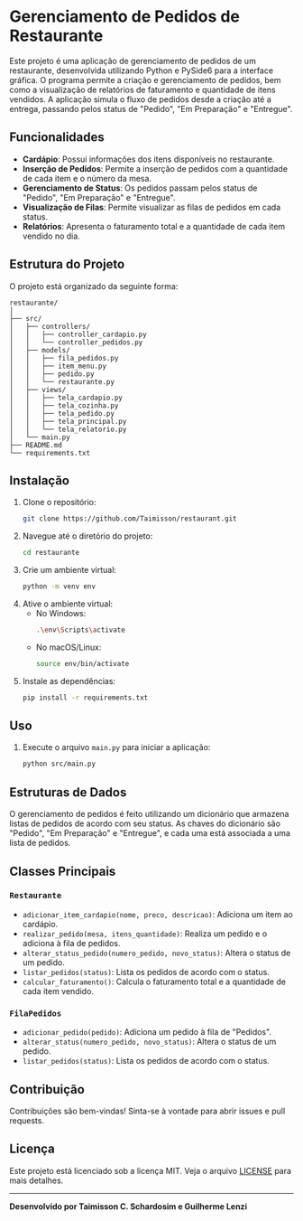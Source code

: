 # Gerenciamento de Pedidos de Restaurante

Este projeto é uma aplicação de gerenciamento de pedidos de um restaurante, desenvolvida utilizando Python e PySide6 para a interface gráfica. O programa permite a criação e gerenciamento de pedidos, bem como a visualização de relatórios de faturamento e quantidade de itens vendidos. A aplicação simula o fluxo de pedidos desde a criação até a entrega, passando pelos status de "Pedido", "Em Preparação" e "Entregue".

## Funcionalidades

- **Cardápio**: Possui informações dos itens disponíveis no restaurante.
- **Inserção de Pedidos**: Permite a inserção de pedidos com a quantidade de cada item e o número da mesa.
- **Gerenciamento de Status**: Os pedidos passam pelos status de "Pedido", "Em Preparação" e "Entregue".
- **Visualização de Filas**: Permite visualizar as filas de pedidos em cada status.
- **Relatórios**: Apresenta o faturamento total e a quantidade de cada item vendido no dia.

## Estrutura do Projeto

O projeto está organizado da seguinte forma:

```
restaurante/
│
├── src/
│   ├── controllers/
│   │   ├── controller_cardapio.py
│   │   └── controller_pedidos.py
│   ├── models/
│   │   ├── fila_pedidos.py
│   │   ├── item_menu.py
│   │   ├── pedido.py
│   │   └── restaurante.py
│   ├── views/
│   │   ├── tela_cardapio.py
│   │   ├── tela_cozinha.py
│   │   ├── tela_pedido.py
│   │   ├── tela_principal.py
│   │   └── tela_relatorio.py
│   └── main.py
├── README.md
└── requirements.txt
```

## Instalação

1. Clone o repositório:
   ```bash
   git clone https://github.com/Taimisson/restaurant.git
   ```
2. Navegue até o diretório do projeto:
   ```bash
   cd restaurante
   ```
3. Crie um ambiente virtual:
   ```bash
   python -m venv env
   ```
4. Ative o ambiente virtual:
   - No Windows:
     ```bash
     .\env\Scripts\activate
     ```
   - No macOS/Linux:
     ```bash
     source env/bin/activate
     ```
5. Instale as dependências:
   ```bash
   pip install -r requirements.txt
   ```

## Uso

1. Execute o arquivo `main.py` para iniciar a aplicação:
   ```bash
   python src/main.py
   ```

## Estruturas de Dados

O gerenciamento de pedidos é feito utilizando um dicionário que armazena listas de pedidos de acordo com seu status. As chaves do dicionário são "Pedido", "Em Preparação" e "Entregue", e cada uma está associada a uma lista de pedidos.

## Classes Principais

### `Restaurante`

- `adicionar_item_cardapio(nome, preco, descricao)`: Adiciona um item ao cardápio.
- `realizar_pedido(mesa, itens_quantidade)`: Realiza um pedido e o adiciona à fila de pedidos.
- `alterar_status_pedido(numero_pedido, novo_status)`: Altera o status de um pedido.
- `listar_pedidos(status)`: Lista os pedidos de acordo com o status.
- `calcular_faturamento()`: Calcula o faturamento total e a quantidade de cada item vendido.

### `FilaPedidos`

- `adicionar_pedido(pedido)`: Adiciona um pedido à fila de "Pedidos".
- `alterar_status(numero_pedido, novo_status)`: Altera o status de um pedido.
- `listar_pedidos(status)`: Lista os pedidos de acordo com o status.

## Contribuição

Contribuições são bem-vindas! Sinta-se à vontade para abrir issues e pull requests.

## Licença

Este projeto está licenciado sob a licença MIT. Veja o arquivo [LICENSE](LICENSE) para mais detalhes.

---

**Desenvolvido por Taimisson C. Schardosim e Guilherme Lenzi**
